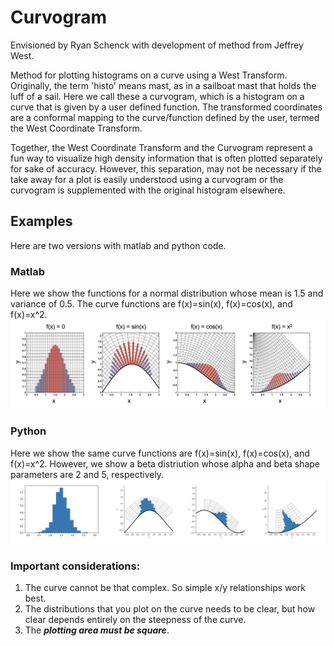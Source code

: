 # Curvogram

Envisioned by Ryan Schenck with development of method from Jeffrey West.

Method for plotting histograms on a curve using a West Transform. Originally, the term 'histo' means mast, as in a sailboat mast that holds the luff of a sail. Here we call these a curvogram, which is a histogram on a curve that is given by a user defined function. The transformed coordinates are a conformal mapping to the curve/function defined by the user, termed the West Coordinate Transform.

Together, the West Coordinate Transform and the Curvogram represent a fun way to visualize high density information that is often plotted separately for sake of accuracy. However, this separation, may not be necessary if the take away for a plot is easily understood using a curvogram or the curvogram is supplemented with the original histogram elsewhere.

## Examples
Here are two versions with matlab and python code.

### Matlab

Here we show the functions for a normal distribution whose mean is 1.5 and variance of 0.5. The curve functions are f(x)=sin(x), f(x)=cos(x), and f(x)=x^2.
![](/MATLAB/MATLAB_example.png?raw=true)


### Python

Here we show the same curve functions are f(x)=sin(x), f(x)=cos(x), and f(x)=x^2. However, we show a beta distriution whose alpha and beta shape parameters are 2 and 5, respectively.
![](/python/Python_example.png?raw=true)


### Important considerations:
1. The curve cannot be that complex. So simple x/y relationships work best.
2. The distributions that you plot on the curve needs to be clear, but how clear depends entirely on the steepness of the curve.
3. The ***plotting area must be square***.
